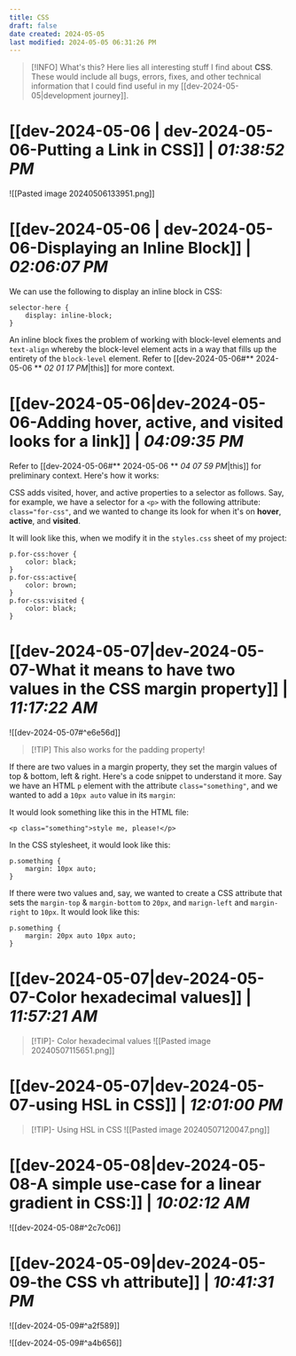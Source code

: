 ```yaml
---
title: CSS
draft: false
date created: 2024-05-05
last modified: 2024-05-05 06:31:26 PM
---
```


> [!INFO] What's this?
> Here lies all interesting stuff I find about **CSS**. These would include all bugs, errors, fixes, and other technical information that I could find useful in my [[dev-2024-05-05|development journey]].

# **[[dev-2024-05-06 | dev-2024-05-06-Putting a Link in CSS]]** | *01:38:52 PM*

![[Pasted image 20240506133951.png]]

# **[[dev-2024-05-06 | dev-2024-05-06-Displaying an Inline Block]]** | *02:06:07 PM*

We can use the following to display an inline block in CSS:
```
selector-here {
	display: inline-block;
}
```
An inline block fixes the problem of working with block-level elements and `text-align` whereby the block-level element acts in a way that fills up the entirety of the `block-level` element. Refer to [[dev-2024-05-06#** 2024-05-06 ** *02 01 17 PM*|this]] for more context.

# **[[dev-2024-05-06|dev-2024-05-06-Adding hover, active, and visited looks for a link]]** | *04:09:35 PM*

Refer to [[dev-2024-05-06#** 2024-05-06 ** *04 07 59 PM*|this]] for preliminary context. Here's how it works:

CSS adds visited, hover, and active properties to a selector as follows. Say, for example, we have a selector for a `<p>` with the following attribute: `class="for-css"`, and we wanted to change its look for when it's on **hover**, **active**, and **visited**.   

It will look like this, when we modify it in the `styles.css` sheet of my project:

```
p.for-css:hover {
	color: black;
}
p.for-css:active{
	color: brown;
}
p.for-css:visited {
	color: black;
}
```

# **[[dev-2024-05-07|dev-2024-05-07-What it means to have two values in the CSS margin property]]** | *11:17:22 AM*

![[dev-2024-05-07#^e6e56d]]

>[!TIP] This also works for the padding property!

If there are two values in a margin property, they set the margin values of top & bottom, left & right. Here's a code snippet to understand it more. Say we have an HTML `p` element with the attribute `class="something"`, and we wanted to add a `10px auto` value in its `margin`:

It would look something like this in the HTML file:

```
<p class="something">style me, please!</p>
```

In the CSS stylesheet, it would look like this:

```
p.something {
	margin: 10px auto;
}
```

If there were two values and, say, we wanted to create a CSS attribute that sets the `margin-top` & `margin-bottom` to `20px`, and `marign-left` and `margin-right` to `10px`. It would look like this:

```
p.something {
	margin: 20px auto 10px auto;
}
```

# **[[dev-2024-05-07|dev-2024-05-07-Color hexadecimal values]]** | *11:57:21 AM*

>[!TIP]- Color hexadecimal values
> ![[Pasted image 20240507115651.png]]


# **[[dev-2024-05-07|dev-2024-05-07-using HSL in CSS]]** | *12:01:00 PM*

>[!TIP]- Using HSL in CSS
> ![[Pasted image 20240507120047.png]]

# **[[dev-2024-05-08|dev-2024-05-08-A simple use-case for a linear gradient in CSS:]]** | *10:02:12 AM*

![[dev-2024-05-08#^2c7c06]]

# **[[dev-2024-05-09|dev-2024-05-09-the CSS vh attribute]]** | *10:41:31 PM*


![[dev-2024-05-09#^a2f589]]

![[dev-2024-05-09#^a4b656]]

